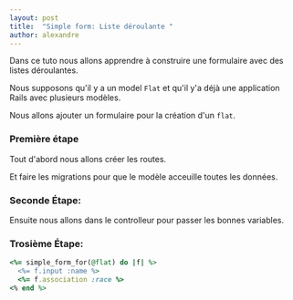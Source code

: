 ```yaml
---
layout: post
title:  "Simple form: Liste déroulante "
author: alexandre
---
```


Dans ce tuto nous allons apprendre à construire une formulaire avec des listes déroulantes.

Nous supposons qu'il y a un model `Flat` et qu'il y'a déjà une application Rails avec plusieurs modèles.

Nous allons ajouter un formulaire pour la création d'un `flat`.

### Première étape

Tout d'abord nous allons créer les routes.

Et faire les migrations pour que le modèle acceuille toutes les données.

### Seconde Étape: 

Ensuite nous allons dans le controlleur pour passer les bonnes variables.

### Trosième Étape: 

```ruby
<%= simple_form_for(@flat) do |f| %>
  <%= f.input :name %>
  <%= f.association :race %>
<% end %>
```
